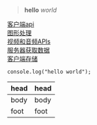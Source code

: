 [//]: <> (https://help.github.com/articles/basic-writing-and-formatting-syntax)
[//]: <> (https://daringfireball.net/projects/markdown/syntax#html)
[//]: <> (https://markdown-guide.readthedocs.io/en/latest/basics.html)

>**hello** *world*

[客户端api](https://developer.mozilla.org/zh-CN/docs/Learn/JavaScript/Client-side_web_APIs)  
[图形处理](https://developer.mozilla.org/en-US/docs/Learn/JavaScript/Client-side_web_APIs/Drawing_graphics">)  
[视频和音频APIs](https://developer.mozilla.org/zh-CN/docs/Learn/JavaScript/Client-side_web_APIs/Video_and_audio_APIs)  
[服务器获取数据](https://developer.mozilla.org/zh-CN/docs/Learn/JavaScript/Client-side_web_APIs/Fetching_data)  
[客户端存储](https://developer.mozilla.org/en-US/docs/Learn/JavaScript/Client-side_web_APIs/Client-side_storage)  
```
console.log("hello world");
```
|head|head|
|---|---|
|body|body|
|foot|foot|